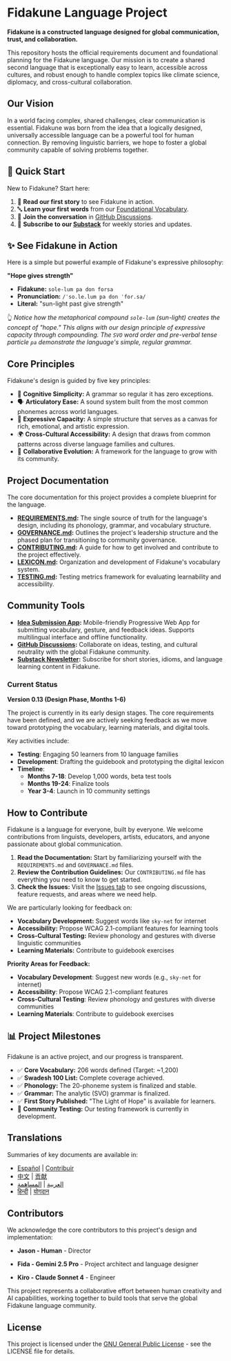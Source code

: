 # Fidakune Language Project

**Fidakune is a constructed language designed for global communication, trust, and collaboration.**

This repository hosts the official requirements document and foundational planning for the Fidakune language. Our mission is to create a shared second language that is exceptionally easy to learn, accessible across cultures, and robust enough to handle complex topics like climate science, diplomacy, and cross-cultural collaboration.

## Our Vision

In a world facing complex, shared challenges, clear communication is essential. Fidakune was born from the idea that a logically designed, universally accessible language can be a powerful tool for human connection. By removing linguistic barriers, we hope to foster a global community capable of solving problems together.

## 🚀 Quick Start

New to Fidakune? Start here:

1. 📖 **Read our first story** to see Fidakune in action.
2. 🔤 **Learn your first words** from our [Foundational Vocabulary](LEXICON.md).
3. 💬 **Join the conversation** in [GitHub Discussions](https://github.com/jlillywh/Fidakune-Language/discussions).
4. 🌟 **Subscribe to our [Substack](https://substack.com/@jlillywh)** for weekly stories and updates.

## ✨ See Fidakune in Action

Here is a simple but powerful example of Fidakune's expressive philosophy:

**"Hope gives strength"**

* **Fidakune:** `sole-lum pa don forsa`
* **Pronunciation:** `/ˈso.le.lum pa don ˈfor.sa/`
* **Literal:** "sun-light past give strength"

👆 *Notice how the metaphorical compound `sole-lum` (sun-light) creates the concept of "hope." This aligns with our design principle of expressive capacity through compounding. The `SVO` word order and pre-verbal tense particle `pa` demonstrate the language's simple, regular grammar.*

## Core Principles

Fidakune's design is guided by five key principles:

* 🧠 **Cognitive Simplicity:** A grammar so regular it has zero exceptions.
* 🗣️ **Articulatory Ease:** A sound system built from the most common phonemes across world languages.
* 🎨 **Expressive Capacity:** A simple structure that serves as a canvas for rich, emotional, and artistic expression.
* 🌍 **Cross-Cultural Accessibility:** A design that draws from common patterns across diverse language families and cultures.
* 🤝 **Collaborative Evolution:** A framework for the language to grow with its community.

## Project Documentation

The core documentation for this project provides a complete blueprint for the language.

* **[REQUIREMENTS.md](REQUIREMENTS.md):** The single source of truth for the language's design, including its phonology, grammar, and vocabulary structure.
* **[GOVERNANCE.md](GOVERNANCE.md):** Outlines the project's leadership structure and the phased plan for transitioning to community governance.
* **[CONTRIBUTING.md](CONTRIBUTING.md):** A guide for how to get involved and contribute to the project effectively.
* **[LEXICON.md](LEXICON.md):** Organization and development of Fidakune's vocabulary system.
* **[TESTING.md](TESTING.md):** Testing metrics framework for evaluating learnability and accessibility.

## Community Tools

* **[Idea Submission App](https://jlillywh.github.io/Fidakune-Language/submit-ideas.html):** Mobile-friendly Progressive Web App for submitting vocabulary, gesture, and feedback ideas. Supports multilingual interface and offline functionality.
* **[GitHub Discussions](https://github.com/jlillywh/Fidakune-Language/discussions):** Collaborate on ideas, testing, and cultural neutrality with the global Fidakune community.
* **[Substack Newsletter](https://substack.com/@jlillywh):** Subscribe for short stories, idioms, and language learning content in Fidakune.

### Current Status

**Version 0.13 (Design Phase, Months 1-6)**

The project is currently in its early design stages. The core requirements have been defined, and we are actively seeking feedback as we move toward prototyping the vocabulary, learning materials, and digital tools.

Key activities include:
- **Testing**: Engaging 50 learners from 10 language families
- **Development**: Drafting the guidebook and prototyping the digital lexicon
- **Timeline**:
  - **Months 7-18**: Develop 1,000 words, beta test tools
  - **Months 19-24**: Finalize tools
  - **Year 3-4**: Launch in 10 community settings

## How to Contribute

Fidakune is a language for everyone, built by everyone. We welcome contributions from linguists, developers, artists, educators, and anyone passionate about global communication.

1.  **Read the Documentation:** Start by familiarizing yourself with the `REQUIREMENTS.md` and `GOVERNANCE.md` files.
2.  **Review the Contribution Guidelines:** Our `CONTRIBUTING.md` file has everything you need to know to get started.
3.  **Check the Issues:** Visit the [Issues tab](https://github.com/jlillywh/Fidakune-Language/issues) to see ongoing discussions, feature requests, and areas where we need help.

We are particularly looking for feedback on:

* **Vocabulary Development:** Suggest words like `sky-net` for internet
* **Accessibility:** Propose WCAG 2.1-compliant features for learning tools
* **Cross-Cultural Testing:** Review phonology and gestures with diverse linguistic communities
* **Learning Materials:** Contribute to guidebook exercises

**Priority Areas for Feedback:**
- **Vocabulary Development**: Suggest new words (e.g., `sky-net` for internet)
- **Accessibility**: Propose WCAG 2.1-compliant features
- **Cross-Cultural Testing**: Review phonology and gestures with diverse communities
- **Learning Materials**: Contribute to guidebook exercises

## 📊 Project Milestones

Fidakune is an active project, and our progress is transparent.

* ✅ **Core Vocabulary:** 206 words defined (Target: ~1,200)
* ✅ **Swadesh 100 List:** Complete coverage achieved.
* ✅ **Phonology:** The 20-phoneme system is finalized and stable.
* ✅ **Grammar:** The analytic (SVO) grammar is finalized.
* ✅ **First Story Published:** "The Light of Hope" is available for learners.
* 🔄 **Community Testing:** Our testing framework is currently in development.

## Translations

Summaries of key documents are available in:
- [Español](translations/README_es.md) | [Contribuir](translations/CONTRIBUTING_es.md)
- [中文](translations/README_zh.md) | [贡献](translations/CONTRIBUTING_zh.md)
- [العربية](translations/README_ar.md) | [المساهمة](translations/CONTRIBUTING_ar.md)
- [हिन्दी](translations/README_hi.md) | [योगदान](translations/CONTRIBUTING_hi.md)

## Contributors

We acknowledge the core contributors to this project's design and implementation:

- **Jason - Human** - Director

- **Fida - Gemini 2.5 Pro** - Project architect and language designer

- **Kiro - Claude Sonnet 4** - Engineer

This project represents a collaborative effort between human creativity and AI capabilities, working together to build tools that serve the global Fidakune language community.

## License

This project is licensed under the [GNU General Public License](LICENSE) - see the LICENSE file for details.
